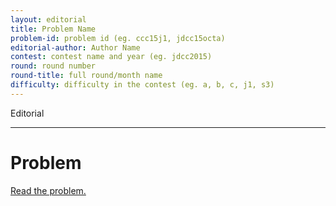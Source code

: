 ```yaml
---
layout: editorial
title: Problem Name
problem-id: problem id (eg. ccc15j1, jdcc15octa)
editorial-author: Author Name
contest: contest name and year (eg. jdcc2015)
round: round number
round-title: full round/month name
difficulty: difficulty in the contest (eg. a, b, c, j1, s3)
---
```


Editorial

---

# Problem
[Read the problem.](https://example.com)

